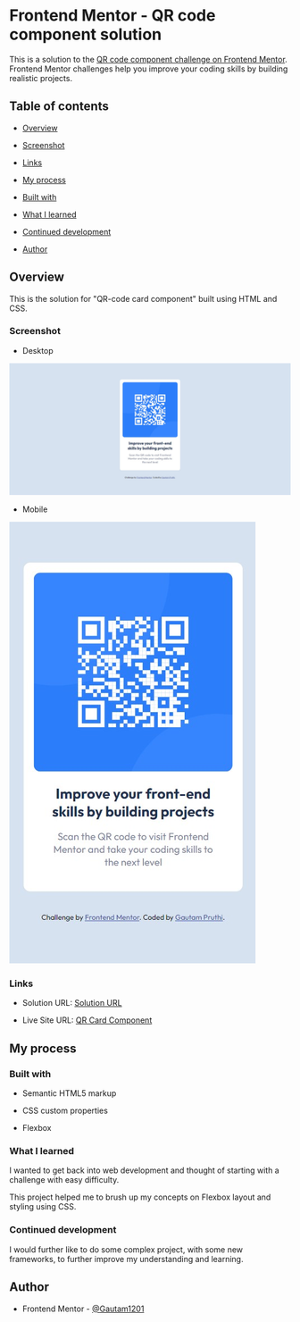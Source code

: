 
# Frontend Mentor - QR code component solution

  

This is a solution to the [QR code component challenge on Frontend Mentor](https://www.frontendmentor.io/challenges/qr-code-component-iux_sIO_H). Frontend Mentor challenges help you improve your coding skills by building realistic projects.

  

## Table of contents

  

- [Overview](#overview)

- [Screenshot](#screenshot)

- [Links](#links)

- [My process](#my-process)

- [Built with](#built-with)

- [What I learned](#what-i-learned)

- [Continued development](#continued-development)

- [Author](#author)

  

## Overview
This is the solution for "QR-code card component" built using HTML and CSS.
  

### Screenshot

- Desktop

![Desktop-Screenshot](./images/Desktop-Screenshot.jpg)
  
  - Mobile
  
![Mobile ScreenShot](./images/Mobile-Screenshot.jpg)

### Links

  

- Solution URL: [Solution URL](https://github.com/Gautam1201/QR-code-component)

- Live Site URL: [QR Card Component](https://qr-code-card-comp.netlify.app/)

  

## My process

  

### Built with

  

- Semantic HTML5 markup

- CSS custom properties

- Flexbox


### What I learned

I wanted to get back into web development and thought of starting with a challenge with easy difficulty.

This project helped me to brush up my concepts on Flexbox layout and styling using CSS.
  

### Continued development

I would further like to do some complex project, with some new frameworks, to further improve my understanding and learning.

## Author

- Frontend Mentor - [@Gautam1201](https://www.frontendmentor.io/profile/Gautam1201)
